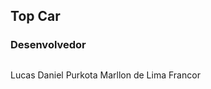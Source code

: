 
## Top Car

### Desenvolvedor

##

<div style="display: inline_block">
  <p>
    Lucas Daniel Purkota
    Marllon de Lima Francor
</p>
</div>
